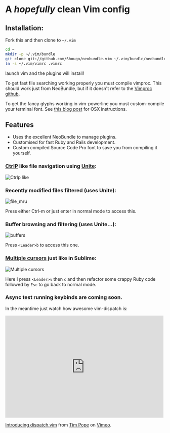 A *hopefully* clean Vim config
==============================

## Installation:

Fork this and then clone to `~/.vim`

```sh
cd ~
mkdir -p ~/.vim/bundle
git clone git://github.com/Shougo/neobundle.vim ~/.vim/bundle/neobundle.vim
ln -s ~/.vim/vimrc .vimrc
```

launch vim and the plugins will install!

To get fast file searching working properly you must compile vimproc. This should work just from NeoBundle, but if it doesn't
refer to the [Vimproc github](https://github.com/Shougo/vimproc.vim).

To get the fancy glyphs working in vim-powerline you must custom-compile your terminal font. 
See [this blog post](http://mitchmckenna.com/post/11527/setting-up-vim-powerline-for-solarized-theme-on-mac-os-x) for OSX instructions.

## Features

* Uses the excellent NeoBundle to manage plugins.
* Customised for fast Ruby and Rails development.
* Custom compiled Source Code Pro font to save you from compiling it yourself.

### [CtrlP](https://github.com/kien/ctrlp.vim) like file navigation using [Unite](https://github.com/Shougo/unite.vim):

![Ctrlp like](http://i.imgur.com/Z08RZn8.gif)

### Recently modified files filtered (uses Unite):

![file_mru](http://i.imgur.com/eCt9WJQ.gif)

Press either Ctrl-m or just enter in normal mode to access this.

### Buffer browsing and filtering (uses Unite...):

![buffers](http://i.imgur.com/PGVn7u0.gif)

Press `<Leader>b` to access this one.

### [Multiple cursors](https://github.com/terryma/vim-multiple-cursors) just like in Sublime:

![Multiple cursors](http://i.imgur.com/N1cG8q5.gif)

Here I press `<Leader>v` then `c` and then refactor some crappy Ruby code followed by `Esc` to go back to normal mode.

### Async test running keybinds are coming soon. 
In the meantime just watch how awesome vim-dispatch is:

<iframe src="http://player.vimeo.com/video/63116209" width="500" height="323" frameborder="0" webkitAllowFullScreen mozallowfullscreen allowFullScreen></iframe> <p><a href="http://vimeo.com/63116209">Introducing dispatch.vim</a> from <a href="http://vimeo.com/tpope">Tim Pope</a> on <a href="https://vimeo.com">Vimeo</a>.</p>
